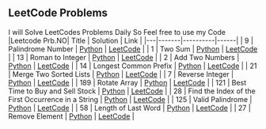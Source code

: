 ## LeetCode Problems
I will Solve LeetCodes Problems Daily So Feel free to use my Code
|Leetcode Prb.NO| Title | Solution | Link |
|---|-------|----------|------|
| 9 | Palindrome Number | [Python](PalindromeNumber.py) | [LeetCode](https://leetcode.com/problems/palindrome-number/) |
| 1   | Two Sum      | [Python](TwoSum.py) | [LeetCode](https://leetcode.com/problems/two-sum/) |
| 13              | Roman to Integer | [Python](roman_to_integer.py) | [LeetCode](https://leetcode.com/problems/roman-to-integer/) |
| 2               | Add Two Numbers   | [Python](AddTwoNumbers.py) | [LeetCode](https://leetcode.com/problems/add-two-numbers/) |
| 14              | Longest Common Prefix | [Python](LongestcommonPrefix.py) | [LeetCode](https://leetcode.com/problems/longest-common-prefix/) |
| 21              | Merge Two Sorted Lists | [Python](MergeTwoSoertedLists.py) | [LeetCode](https://leetcode.com/problems/merge-two-sorted-lists/) |
| 7               | Reverse Integer         | [Python](reverse_integer.py) | [LeetCode](https://leetcode.com/problems/reverse-integer/) |
| 189             | Rotate Array            | [Python](rotateArray.py)    | [LeetCode](https://leetcode.com/problems/rotate-array/)     |
| 121             | Best Time to Buy and Sell Stock | [Python](max_profit.py)     | [LeetCode](https://leetcode.com/problems/best-time-to-buy-and-sell-stock/) |
| 28              | Find the Index of the First Occurrence in a String | [Python](str_index.py)        | [LeetCode](https://leetcode.com/problems/find-the-index-of-the-first-occurrence-in-a-string/) |
| 125             | Valid Palindrome                | [Python](palindrome.py) | [LeetCode](https://leetcode.com/problems/valid-palindrome/) |
| 58              | Length of Last Word             | [Python](length_of_last_word.py) | [LeetCode](https://leetcode.com/problems/length-of-last-word/) |
| 27              | Remove Element                  | [Python](remove_element.py)         | [LeetCode](https://leetcode.com/problems/remove-element/)       |
